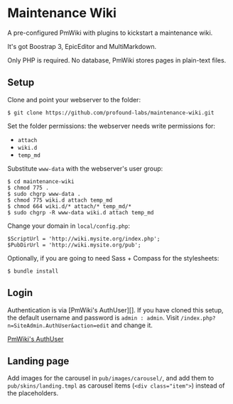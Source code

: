 Maintenance Wiki
================

A pre-configured PmWiki with plugins to kickstart a maintenance wiki.

It's got Boostrap 3, EpicEditor and MultiMarkdown.

Only PHP is required. No database, PmWiki stores pages in plain-text
files.

## Setup

Clone and point your webserver to the folder:

    $ git clone https://github.com/profound-labs/maintenance-wiki.git

Set the folder permissions: the webserver needs write permissions for:

* `attach`
* `wiki.d`
* `temp_md`

Substitute `www-data` with the webserver's user group:

    $ cd maintenance-wiki
    $ chmod 775 .
    $ sudo chgrp www-data .
    $ chmod 775 wiki.d attach temp_md
    $ chmod 664 wiki.d/* attach/* temp_md/*
    $ sudo chgrp -R www-data wiki.d attach temp_md

Change your domain in `local/config.php`:

    $ScriptUrl = 'http://wiki.mysite.org/index.php';
    $PubDirUrl = 'http://wiki.mysite.org/pub';

Optionally, if you are going to need Sass + Compass for the stylesheets:

    $ bundle install

## Login

Authentication is via [PmWiki's AuthUser][]. If you have cloned this setup, the
default username and password is `admin : admin`. Visit
`/index.php?n=SiteAdmin.AuthUser&action=edit` and change it.

[PmWiki's AuthUser](http://www.pmwiki.org/wiki/PmWiki/AuthUser)

## Landing page

Add images for the carousel in `pub/images/carousel/`, and add them to
`pub/skins/landing.tmpl` as carousel items (`<div class="item">`)
instead of the placeholders.

